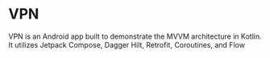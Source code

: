 # VPN 
VPN is an Android app built to demonstrate the MVVM architecture in Kotlin. It utilizes Jetpack Compose, Dagger Hilt, Retrofit, Coroutines, and Flow



